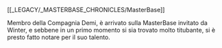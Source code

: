 [[_LEGACY/_MASTERBASE_CHRONICLES/MasterBase]]

Membro della Compagnia Demi, è arrivato sulla MasterBase invitato da Winter, e sebbene in un primo momento si sia trovato molto titubante, si è presto fatto notare per il suo talento.